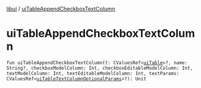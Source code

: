 [libui](index.md) / [uiTableAppendCheckboxTextColumn](./ui-table-append-checkbox-text-column.md)

# uiTableAppendCheckboxTextColumn

`fun uiTableAppendCheckboxTextColumn(t: CValuesRef<`[`uiTable`](ui-table.md)`>?, name: String?, checkboxModelColumn: Int, checkboxEditableModelColumn: Int, textModelColumn: Int, textEditableModelColumn: Int, textParams: CValuesRef<`[`uiTableTextColumnOptionalParams`](ui-table-text-column-optional-params/index.md)`>?): Unit`